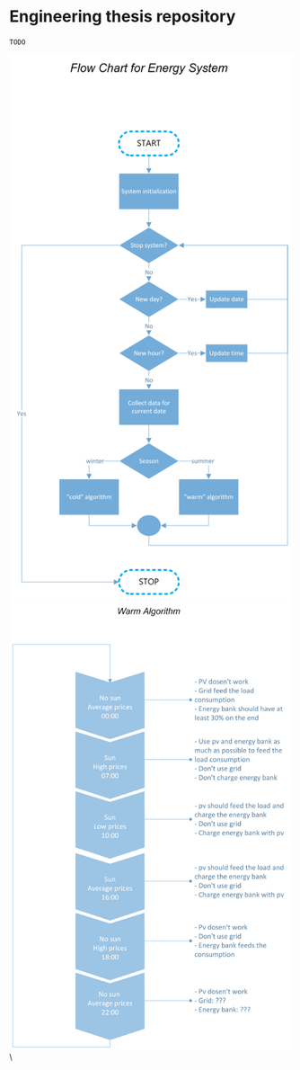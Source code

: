 # Engineering thesis repository

`TODO`

<img src="lib/images/main.png" alt="The chart's image of the system flow">
<img src="lib/images/warm_algorithm.png" alt="The chart's image of the 'warm algorithm' flow">\
